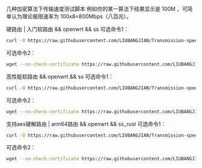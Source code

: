 几种加密算法下传输速度测试脚本
例如你的某一算法下结果显示是 100M ，可简单认为理论极限速率为 100x8=800Mbps（八百兆）。

硬路由 | 入门软路由 && openwrt && ss
可选命令1：
```Bash
curl -O https://raw.githubusercontent.com/LIUBANGJIAN/Transmission-speed-test-script-under-encryption-algorithm/main/ss_test.sh && chmod +x ./ss_test.sh && ./ss_test.sh
```

可选命令2：
```Bash
wget --no-check-certificate https://raw.githubusercontent.com/LIUBANGJIAN/Transmission-speed-test-script-under-encryption-algorithm/main/ss_test.sh && chmod +x ./ss_test.sh && ./ss_test.sh
```



高性能软路由 && openwrt && ss
可选命令1：
```Bash
curl -O https://raw.githubusercontent.com/LIUBANGJIAN/Transmission-speed-test-script-under-encryption-algorithm/main/ss_test2.sh && chmod +x ./ss_test2.sh && ./ss_test2.sh
```

可选命令2：
```Bash
wget --no-check-certificate https://raw.githubusercontent.com/LIUBANGJIAN/Transmission-speed-test-script-under-encryption-algorithm/main/ss_test2.sh && chmod +x ./ss_test2.sh && ./ss_test2.sh
```

支持aes硬解路由 | arm64路由 && openwrt && ss_rust
可选命令1：
```Bash
curl -O https://raw.githubusercontent.com/LIUBANGJIAN/Transmission-speed-test-script-under-encryption-algorithm/main/ss_rust_test.sh && chmod +x ./ss_rust_test.sh && ./ss_rust_test.sh
```

可选命令2：
```Bash
wget --no-check-certificate https://raw.githubusercontent.com/LIUBANGJIAN/Transmission-speed-test-script-under-encryption-algorithm/main/ss_rust_test.sh && chmod +x ./ss_rust_test.sh && ./ss_rust_test.sh
```

